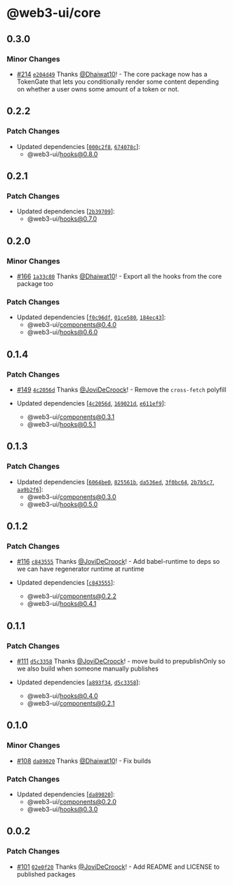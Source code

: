 # @web3-ui/core

## 0.3.0

### Minor Changes

- [#214](https://github.com/Developer-DAO/web3-ui/pull/214) [`e204d49`](https://github.com/Developer-DAO/web3-ui/commit/e204d49bd8ff8c29015b63d33df44fab0b302c84) Thanks [@Dhaiwat10](https://github.com/Dhaiwat10)! - The core package now has a TokenGate that lets you conditionally render some content depending on whether a user owns some amount of a token or not.

## 0.2.2

### Patch Changes

- Updated dependencies [[`000c2f8`](https://github.com/Developer-DAO/web3-ui/commit/000c2f8a8f15e963d090f305f7d6e6073ec41e4c), [`674078c`](https://github.com/Developer-DAO/web3-ui/commit/674078c28ea2b32229b119dd2f01bfa9a6b9e8af)]:
  - @web3-ui/hooks@0.8.0

## 0.2.1

### Patch Changes

- Updated dependencies [[`2b39709`](https://github.com/Developer-DAO/web3-ui/commit/2b3970987eff7c9aeabbce027477079a43a61220)]:
  - @web3-ui/hooks@0.7.0

## 0.2.0

### Minor Changes

- [#166](https://github.com/Developer-DAO/web3-ui/pull/166) [`1a33c80`](https://github.com/Developer-DAO/web3-ui/commit/1a33c8097a2608e029336301a0082e1d240b65df) Thanks [@Dhaiwat10](https://github.com/Dhaiwat10)! - Export all the hooks from the core package too

### Patch Changes

- Updated dependencies [[`f0c96df`](https://github.com/Developer-DAO/web3-ui/commit/f0c96df7468fbe0993b8e90979407c27ba7a22bd), [`01ce580`](https://github.com/Developer-DAO/web3-ui/commit/01ce5809debb2284545620861d11893e4f9675f0), [`184ec43`](https://github.com/Developer-DAO/web3-ui/commit/184ec43e0542a0057f7847a9c696eb0479f96438)]:
  - @web3-ui/components@0.4.0
  - @web3-ui/hooks@0.6.0

## 0.1.4

### Patch Changes

- [#149](https://github.com/Developer-DAO/web3-ui/pull/149) [`4c2056d`](https://github.com/Developer-DAO/web3-ui/commit/4c2056d9c8b2c1eebdd7135a5581447941a65ad8) Thanks [@JoviDeCroock](https://github.com/JoviDeCroock)! - Remove the `cross-fetch` polyfill

- Updated dependencies [[`4c2056d`](https://github.com/Developer-DAO/web3-ui/commit/4c2056d9c8b2c1eebdd7135a5581447941a65ad8), [`169021d`](https://github.com/Developer-DAO/web3-ui/commit/169021df19ebc7819f68d74213dc74380d8a71d6), [`e611ef9`](https://github.com/Developer-DAO/web3-ui/commit/e611ef9860ac0179e3c3dcfc64f05aac3b88baa7)]:
  - @web3-ui/components@0.3.1
  - @web3-ui/hooks@0.5.1

## 0.1.3

### Patch Changes

- Updated dependencies [[`6064be0`](https://github.com/Developer-DAO/web3-ui/commit/6064be033150ccd4df52c913a3d55ce2c63c262b), [`825561b`](https://github.com/Developer-DAO/web3-ui/commit/825561bd2ea2abc541fe7bde59446ddea3aae49d), [`da536ed`](https://github.com/Developer-DAO/web3-ui/commit/da536ed8df37c768764ca616a9bb83fc91a01d5e), [`3f0bc64`](https://github.com/Developer-DAO/web3-ui/commit/3f0bc640cc4d0d4ee4e656afd16c6fc2fbfc9cbd), [`2b7b5c7`](https://github.com/Developer-DAO/web3-ui/commit/2b7b5c7295e5fb389740a9f4fab4e3fcea7e5e7d), [`aa9b2f6`](https://github.com/Developer-DAO/web3-ui/commit/aa9b2f6cccdcda1d443bacb306d0a83398a19368)]:
  - @web3-ui/components@0.3.0
  - @web3-ui/hooks@0.5.0

## 0.1.2

### Patch Changes

- [#116](https://github.com/Developer-DAO/web3-ui/pull/116) [`c843555`](https://github.com/Developer-DAO/web3-ui/commit/c843555369f56c01653f0486e54a31a382353ed4) Thanks [@JoviDeCroock](https://github.com/JoviDeCroock)! - Add babel-runtime to deps so we can have regenerator runtime at runtime

- Updated dependencies [[`c843555`](https://github.com/Developer-DAO/web3-ui/commit/c843555369f56c01653f0486e54a31a382353ed4)]:
  - @web3-ui/components@0.2.2
  - @web3-ui/hooks@0.4.1

## 0.1.1

### Patch Changes

- [#111](https://github.com/Developer-DAO/web3-ui/pull/111) [`d5c3358`](https://github.com/Developer-DAO/web3-ui/commit/d5c3358e0a487359619c4fe234d573b0940b34a8) Thanks [@JoviDeCroock](https://github.com/JoviDeCroock)! - move build to prepublishOnly so we also build when someone manually publishes

- Updated dependencies [[`a893f34`](https://github.com/Developer-DAO/web3-ui/commit/a893f34036844b8b7100bac98eea8b62036c8491), [`d5c3358`](https://github.com/Developer-DAO/web3-ui/commit/d5c3358e0a487359619c4fe234d573b0940b34a8)]:
  - @web3-ui/hooks@0.4.0
  - @web3-ui/components@0.2.1

## 0.1.0

### Minor Changes

- [#108](https://github.com/Developer-DAO/web3-ui/pull/108) [`da89020`](https://github.com/Developer-DAO/web3-ui/commit/da89020b0ccf5bfc170bbdede25d2bb379c376ba) Thanks [@Dhaiwat10](https://github.com/Dhaiwat10)! - Fix builds

### Patch Changes

- Updated dependencies [[`da89020`](https://github.com/Developer-DAO/web3-ui/commit/da89020b0ccf5bfc170bbdede25d2bb379c376ba)]:
  - @web3-ui/components@0.2.0
  - @web3-ui/hooks@0.3.0

## 0.0.2

### Patch Changes

- [#101](https://github.com/Developer-DAO/web3-ui/pull/101) [`02e0f20`](https://github.com/Developer-DAO/web3-ui/commit/02e0f202d0682f8af502c63b5c2ec73a6518205e) Thanks [@JoviDeCroock](https://github.com/JoviDeCroock)! - Add README and LICENSE to published packages
